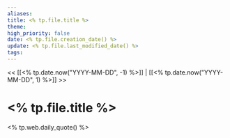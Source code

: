 ```yaml
---
aliases: 
title: <% tp.file.title %>
theme: 
high_priority: false
date: <% tp.file.creation_date() %>
update: <% tp.file.last_modified_date() %>
tags:
---
```


<< [[<% tp.date.now("YYYY-MM-DD", -1) %>]] | [[<% tp.date.now("YYYY-MM-DD", 1) %>]] >>

# <% tp.file.title %>

<% tp.web.daily_quote() %>
